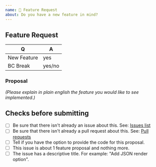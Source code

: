 ```yaml
---
name: 🎉 Feature Request
about: Do you have a new feature in mind?
---
```


## Feature Request

|    Q        |   A
|------------ | ------
| New Feature | yes
| BC Break    | yes/no


### Proposal

_(Please explain in plain english the feature you would like to see implemented.)_

## Checks before submitting

* [ ] Be sure that there isn't already an issue about this. See: [Issues list](https://github.com/bakame-php/aide-profiler/issues)
* [ ] Be sure that there isn't already a pull request about this. See: [Pull requests](https://github.com/bakame-php/aide-profiler/pulls)
* [ ] Tell if you have the option to provide the code for this proposal.
* [ ] This issue is about 1 feature proposal and nothing more.
* [ ] The issue has a descriptive title. For example: "Add JSON render option".
